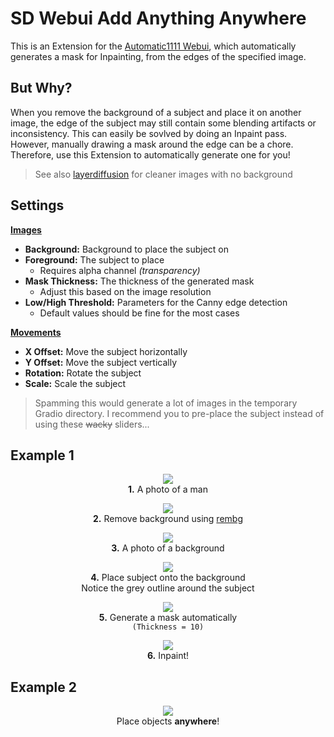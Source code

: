 ﻿# SD Webui Add Anything Anywhere
This is an Extension for the [Automatic1111 Webui](https://github.com/AUTOMATIC1111/stable-diffusion-webui), 
which automatically generates a mask for Inpainting, from the edges of the specified image.

## But Why?
When you remove the background of a subject and place it on another image, 
the edge of the subject may still contain some blending artifacts or inconsistency.
This can easily be sovlved by doing an Inpaint pass. 
However, manually drawing a mask around the edge can be a chore.
Therefore, use this Extension to automatically generate one for you!

> See also [layerdiffusion](https://github.com/layerdiffusion/sd-forge-layerdiffusion) for cleaner images with no background

## Settings
<ins>**Images**</ins>
- **Background:** Background to place the subject on
- **Foreground:** The subject to place
  - Requires alpha channel *(transparency)*
- **Mask Thickness:** The thickness of the generated mask
  - Adjust this based on the image resolution
- **Low/High Threshold:** Parameters for the Canny edge detection
  - Default values should be fine for the most cases

<ins>**Movements**</ins>
- **X Offset:** Move the subject horizontally
- **Y Offset:** Move the subject vertically
- **Rotation:** Rotate the subject
- **Scale:** Scale the subject

> Spamming this would generate a lot of images in the temporary Gradio directory. 
I recommend you to pre-place the subject instead of using these ~~wacky~~ sliders...

## Example 1

<p align="center">
<img src="samples/man/01.jpg"><br>
<b>1.</b> A photo of a man
</p>

<p align="center">
<img src="samples/man/02.png"><br>
<b>2.</b> Remove background using <a href="https://github.com/AUTOMATIC1111/stable-diffusion-webui-rembg">rembg</a>
</p>

<p align="center">
<img src="samples/man/03.jpg"><br>
<b>3.</b> A photo of a background
</p>

<p align="center">
<img src="samples/man/04.jpg"><br>
<b>4.</b> Place subject onto the background<br>
Notice the grey outline around the subject
</p>

<p align="center">
<img src="samples/man/05.png"><br>
<b>5.</b> Generate a mask automatically<br>
<code>(Thickness = 10)</code>
</p>

<p align="center">
<img src="samples/man/06.jpg"><br>
<b>6.</b> Inpaint!
</p>

## Example 2

<p align="center">
<img src="samples/apple.jpg"><br>
Place objects <b>anywhere</b>!
</p>
